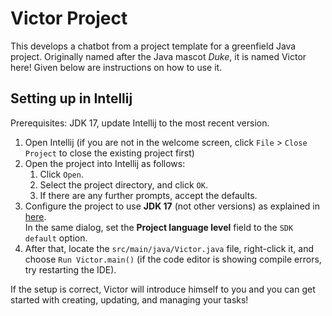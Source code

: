 # Victor Project

This develops a chatbot from a project template for a greenfield Java project. Originally named after the Java mascot _Duke_, it is named Victor here! Given below are instructions on how to use it.

## Setting up in Intellij

Prerequisites: JDK 17, update Intellij to the most recent version.

1. Open Intellij (if you are not in the welcome screen, click `File` > `Close Project` to close the existing project first)
1. Open the project into Intellij as follows:
   1. Click `Open`.
   1. Select the project directory, and click `OK`.
   1. If there are any further prompts, accept the defaults.
1. Configure the project to use **JDK 17** (not other versions) as explained in [here](https://www.jetbrains.com/help/idea/sdk.html#set-up-jdk).<br>
   In the same dialog, set the **Project language level** field to the `SDK default` option.
3. After that, locate the `src/main/java/Victor.java` file, right-click it, and choose `Run Victor.main()` (if the code editor is showing compile errors, try restarting the IDE).

If the setup is correct, Victor will introduce himself to you and you can get started with creating, updating, and managing your tasks!

